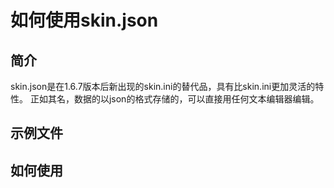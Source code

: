 # 如何使用skin.json

## 简介
skin.json是在1.6.7版本后新出现的skin.ini的替代品，具有比skin.ini更加灵活的特性。
正如其名，数据的以json的格式存储的，可以直接用任何文本编辑器编辑。


## 示例文件

## 如何使用
